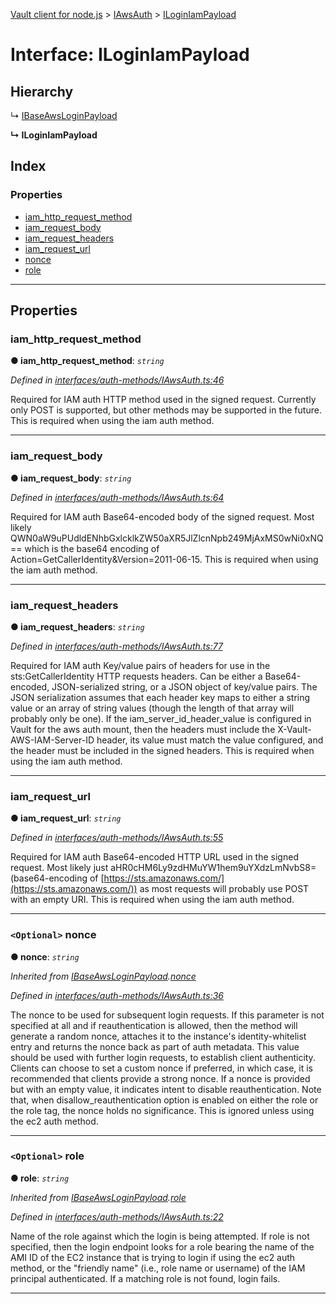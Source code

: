 [Vault client for node.js](../README.md) > [IAwsAuth](../modules/iawsauth.md) > [ILoginIamPayload](../interfaces/iawsauth.iloginiampayload.md)

# Interface: ILoginIamPayload

## Hierarchy

↳  [IBaseAwsLoginPayload](iawsauth.ibaseawsloginpayload.md)

**↳ ILoginIamPayload**

## Index

### Properties

* [iam_http_request_method](iawsauth.iloginiampayload.md#iam_http_request_method)
* [iam_request_body](iawsauth.iloginiampayload.md#iam_request_body)
* [iam_request_headers](iawsauth.iloginiampayload.md#iam_request_headers)
* [iam_request_url](iawsauth.iloginiampayload.md#iam_request_url)
* [nonce](iawsauth.iloginiampayload.md#nonce)
* [role](iawsauth.iloginiampayload.md#role)

---

## Properties

<a id="iam_http_request_method"></a>

###  iam_http_request_method

**● iam_http_request_method**: *`string`*

*Defined in [interfaces/auth-methods/IAwsAuth.ts:46](https://github.com/theogravity/vault-client/blob/a3d9e21/src/interfaces/auth-methods/IAwsAuth.ts#L46)*

Required for IAM auth HTTP method used in the signed request. Currently only POST is supported, but other methods may be supported in the future. This is required when using the iam auth method.

___
<a id="iam_request_body"></a>

###  iam_request_body

**● iam_request_body**: *`string`*

*Defined in [interfaces/auth-methods/IAwsAuth.ts:64](https://github.com/theogravity/vault-client/blob/a3d9e21/src/interfaces/auth-methods/IAwsAuth.ts#L64)*

Required for IAM auth Base64-encoded body of the signed request. Most likely QWN0aW9uPUdldENhbGxlcklkZW50aXR5JlZlcnNpb249MjAxMS0wNi0xNQ== which is the base64 encoding of Action=GetCallerIdentity&Version=2011-06-15. This is required when using the iam auth method.

___
<a id="iam_request_headers"></a>

###  iam_request_headers

**● iam_request_headers**: *`string`*

*Defined in [interfaces/auth-methods/IAwsAuth.ts:77](https://github.com/theogravity/vault-client/blob/a3d9e21/src/interfaces/auth-methods/IAwsAuth.ts#L77)*

Required for IAM auth Key/value pairs of headers for use in the sts:GetCallerIdentity HTTP requests headers. Can be either a Base64-encoded, JSON-serialized string, or a JSON object of key/value pairs. The JSON serialization assumes that each header key maps to either a string value or an array of string values (though the length of that array will probably only be one). If the iam\_server\_id\_header\_value is configured in Vault for the aws auth mount, then the headers must include the X-Vault-AWS-IAM-Server-ID header, its value must match the value configured, and the header must be included in the signed headers. This is required when using the iam auth method.

___
<a id="iam_request_url"></a>

###  iam_request_url

**● iam_request_url**: *`string`*

*Defined in [interfaces/auth-methods/IAwsAuth.ts:55](https://github.com/theogravity/vault-client/blob/a3d9e21/src/interfaces/auth-methods/IAwsAuth.ts#L55)*

Required for IAM auth Base64-encoded HTTP URL used in the signed request. Most likely just aHR0cHM6Ly9zdHMuYW1hem9uYXdzLmNvbS8= (base64-encoding of [https://sts.amazonaws.com/](https://sts.amazonaws.com/)) as most requests will probably use POST with an empty URI. This is required when using the iam auth method.

___
<a id="nonce"></a>

### `<Optional>` nonce

**● nonce**: *`string`*

*Inherited from [IBaseAwsLoginPayload](iawsauth.ibaseawsloginpayload.md).[nonce](iawsauth.ibaseawsloginpayload.md#nonce)*

*Defined in [interfaces/auth-methods/IAwsAuth.ts:36](https://github.com/theogravity/vault-client/blob/a3d9e21/src/interfaces/auth-methods/IAwsAuth.ts#L36)*

The nonce to be used for subsequent login requests. If this parameter is not specified at all and if reauthentication is allowed, then the method will generate a random nonce, attaches it to the instance's identity-whitelist entry and returns the nonce back as part of auth metadata. This value should be used with further login requests, to establish client authenticity. Clients can choose to set a custom nonce if preferred, in which case, it is recommended that clients provide a strong nonce. If a nonce is provided but with an empty value, it indicates intent to disable reauthentication. Note that, when disallow\_reauthentication option is enabled on either the role or the role tag, the nonce holds no significance. This is ignored unless using the ec2 auth method.

___
<a id="role"></a>

### `<Optional>` role

**● role**: *`string`*

*Inherited from [IBaseAwsLoginPayload](iawsauth.ibaseawsloginpayload.md).[role](iawsauth.ibaseawsloginpayload.md#role)*

*Defined in [interfaces/auth-methods/IAwsAuth.ts:22](https://github.com/theogravity/vault-client/blob/a3d9e21/src/interfaces/auth-methods/IAwsAuth.ts#L22)*

Name of the role against which the login is being attempted. If role is not specified, then the login endpoint looks for a role bearing the name of the AMI ID of the EC2 instance that is trying to login if using the ec2 auth method, or the "friendly name" (i.e., role name or username) of the IAM principal authenticated. If a matching role is not found, login fails.

___

